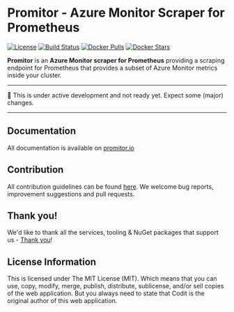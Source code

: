 # Promitor - Azure Monitor Scraper for Prometheus 
[![License](https://img.shields.io/github/license/mashape/apistatus.svg?style=flat-square)](./LICENSE) [![Build Status](https://travis-ci.com/tomkerkhove/promitor.svg?branch=master)](https://travis-ci.com/tomkerkhove/promitor) [![Docker Pulls](https://img.shields.io/docker/pulls/tomkerkhove/promitor-scraper.svg?style=flat-square)](https://hub.docker.com/r/tomkerkhove/promitor-scraper/) 
[![Docker Stars](https://img.shields.io/docker/stars/tomkerkhove/promitor-scraper.svg?style=flat-square)](https://hub.docker.com/r/tomkerkhove/promitor-scraper/)


**Promitor** is an **Azure Monitor scraper for Prometheus** providing a scraping endpoint for Prometheus that provides a subset of Azure Monitor metrics inside your cluster.

----------------------------

:rotating_light: This is under active development and not ready yet. Expect some (major) changes.

----------------------------

## Documentation
All documentation is available on [promitor.io](https://promitor.io)

## Contribution
All contribution guidelines can be found [here](./.github/CONTRIBUTING.md). We welcome bug reports, improvement suggestions and pull requests.

## Thank you!
We'd like to thank all the services, tooling & NuGet packages that support us - [Thank you](thank-you.md)!

## License Information
This is licensed under The MIT License (MIT). Which means that you can use, copy, modify, merge, publish, distribute, sublicense, and/or sell copies of the web application. But you always need to state that Codit is the original author of this web application.
